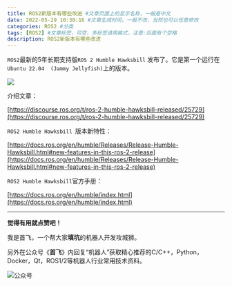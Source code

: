 ```yaml
---
title: ROS2新版本有哪些改进 #文章页面上的显示名称，一般是中文
date: 2022-05-29 10:30:16 #文章生成时间，一般不改，当然也可以任意修改
categories: ROS2 #分类
tags: [ROS2] #文章标签，可空，多标签请用格式，注意:后面有个空格
description: ROS2新版本有哪些改进
---
```




`ROS2`最新的5年长期支持版`ROS 2 Humble Hawksbill` 发布了。它是第一个运行在`Ubuntu 22.04  (Jammy Jellyfish)`上的版本。

![](https://sf-blog-images.oss-cn-hangzhou.aliyuncs.com/20220525175424.png)







介绍文章：

[https://discourse.ros.org/t/ros-2-humble-hawksbill-released/25729](https://discourse.ros.org/t/ros-2-humble-hawksbill-released/25729)



`ROS2 Humble Hawksbill `版本新特性：

[https://docs.ros.org/en/humble/Releases/Release-Humble-Hawksbill.html#new-features-in-this-ros-2-release](https://docs.ros.org/en/humble/Releases/Release-Humble-Hawksbill.html#new-features-in-this-ros-2-release)



`ROS2 Humble Hawksbill`官方手册：

[https://docs.ros.org/en/humble/index.html](https://docs.ros.org/en/humble/index.html)



---

**觉得有用就点赞吧！**

我是首飞，一个帮大家**填坑**的机器人开发攻城狮。

另外在公众号《**首飞**》内回复“机器人”获取精心推荐的C/C++，Python，Docker，Qt，ROS1/2等机器人行业常用技术资料。

![公众号](https://sf-blog-images.oss-cn-hangzhou.aliyuncs.com/shoufei_qr_gongzhonghao.jpg)